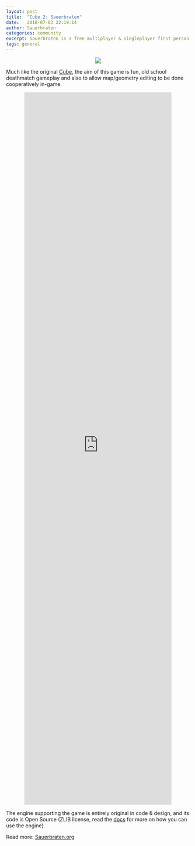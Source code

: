 ```yaml
---
layout: post
title:  "Cube 2: Sauerbraten"
date:   2018-07-03 22:19:14
author: Sauerbraten
categories: community
excerpt: Sauerbraten is a free multiplayer & singleplayer first person shooter, the successor of the Cube FPS.
tags: general
---
```


<center>
	<img src="http://sauerbraten.org/main_sauerbraten_wide.jpg">
</center>

Much like the original <a target="_blank" href="http://www.cubeengine.com/">Cube</a>, the aim of this game is fun, old school deathmatch gameplay and also to allow map/geometry editing to be done cooperatively in-game.

<center>
	<iframe class="contentvideo" width="80%" height="50%" src="https://www.youtube.com/embed/fX7o-1OH-WM" frameborder="0" allow="autoplay; encrypted-media" allowfullscreen></iframe>
</center>

The engine supporting the game is entirely original in code & design, and its code is Open Source (ZLIB license, read the <a target="_blank" href="http://sauerbraten.org/README.html">docs</a> for more on how you can use the engine).

Read more: <a target="_blank" href="http://sauerbraten.org">Sauerbraten.org</a>


